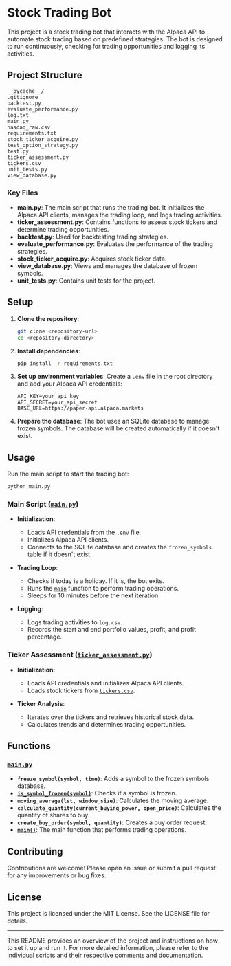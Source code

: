 # Stock Trading Bot

This project is a stock trading bot that interacts with the Alpaca API to automate stock trading based on predefined strategies. The bot is designed to run continuously, checking for trading opportunities and logging its activities.

## Project Structure

```
__pycache__/
.gitignore
backtest.py
evaluate_performance.py
log.txt
main.py
nasdaq_raw.csv
requirements.txt
stock_ticker_acquire.py
test_option_strategy.py
test.py
ticker_assessment.py
tickers.csv
unit_tests.py
view_database.py
```

### Key Files

- **main.py**: The main script that runs the trading bot. It initializes the Alpaca API clients, manages the trading loop, and logs trading activities.
- **ticker_assessment.py**: Contains functions to assess stock tickers and determine trading opportunities.
- **backtest.py**: Used for backtesting trading strategies.
- **evaluate_performance.py**: Evaluates the performance of the trading strategies.
- **stock_ticker_acquire.py**: Acquires stock ticker data.
- **view_database.py**: Views and manages the database of frozen symbols.
- **unit_tests.py**: Contains unit tests for the project.

## Setup

1. **Clone the repository**:
    ```sh
    git clone <repository-url>
    cd <repository-directory>
    ```

2. **Install dependencies**:
    ```sh
    pip install -r requirements.txt
    ```

3. **Set up environment variables**:
    Create a `.env` file in the root directory and add your Alpaca API credentials:
    ```
    API_KEY=your_api_key
    API_SECRET=your_api_secret
    BASE_URL=https://paper-api.alpaca.markets
    ```

4. **Prepare the database**:
    The bot uses an SQLite database to manage frozen symbols. The database will be created automatically if it doesn't exist.

## Usage

Run the main script to start the trading bot:
```sh
python main.py
```

### Main Script ([`main.py`](command:_github.copilot.openRelativePath?%5B%7B%22scheme%22%3A%22file%22%2C%22authority%22%3A%22%22%2C%22path%22%3A%22%2Ff%3A%2FPersonal%20Programming%20Projects%2FTrading%2FAlpacaPaperTrader%2Fmain.py%22%2C%22query%22%3A%22%22%2C%22fragment%22%3A%22%22%7D%5D "f:\Personal Programming Projects\Trading\AlpacaPaperTrader\main.py"))

- **Initialization**:
    - Loads API credentials from the `.env` file.
    - Initializes Alpaca API clients.
    - Connects to the SQLite database and creates the `frozen_symbols` table if it doesn't exist.

- **Trading Loop**:
    - Checks if today is a holiday. If it is, the bot exits.
    - Runs the [`main`](command:_github.copilot.openSymbolFromReferences?%5B%7B%22%24mid%22%3A1%2C%22path%22%3A%22%2Ff%3A%2FPersonal%20Programming%20Projects%2FTrading%2FAlpacaPaperTrader%2Fmain.py%22%2C%22scheme%22%3A%22file%22%7D%2C%7B%22line%22%3A117%2C%22character%22%3A4%7D%5D "main.py") function to perform trading operations.
    - Sleeps for 10 minutes before the next iteration.

- **Logging**:
    - Logs trading activities to `log.csv`.
    - Records the start and end portfolio values, profit, and profit percentage.

### Ticker Assessment ([`ticker_assessment.py`](command:_github.copilot.openRelativePath?%5B%7B%22scheme%22%3A%22file%22%2C%22authority%22%3A%22%22%2C%22path%22%3A%22%2Ff%3A%2FPersonal%20Programming%20Projects%2FTrading%2FAlpacaPaperTrader%2Fticker_assessment.py%22%2C%22query%22%3A%22%22%2C%22fragment%22%3A%22%22%7D%5D "f:\Personal Programming Projects\Trading\AlpacaPaperTrader\ticker_assessment.py"))

- **Initialization**:
    - Loads API credentials and initializes Alpaca API clients.
    - Loads stock tickers from [`tickers.csv`](command:_github.copilot.openRelativePath?%5B%7B%22scheme%22%3A%22file%22%2C%22authority%22%3A%22%22%2C%22path%22%3A%22%2Ff%3A%2FPersonal%20Programming%20Projects%2FTrading%2FAlpacaPaperTrader%2Ftickers.csv%22%2C%22query%22%3A%22%22%2C%22fragment%22%3A%22%22%7D%5D "f:\Personal Programming Projects\Trading\AlpacaPaperTrader\tickers.csv").

- **Ticker Analysis**:
    - Iterates over the tickers and retrieves historical stock data.
    - Calculates trends and determines trading opportunities.

## Functions

### [`main.py`](command:_github.copilot.openRelativePath?%5B%7B%22scheme%22%3A%22file%22%2C%22authority%22%3A%22%22%2C%22path%22%3A%22%2Ff%3A%2FPersonal%20Programming%20Projects%2FTrading%2FAlpacaPaperTrader%2Fmain.py%22%2C%22query%22%3A%22%22%2C%22fragment%22%3A%22%22%7D%5D "f:\Personal Programming Projects\Trading\AlpacaPaperTrader\main.py")

- **`freeze_symbol(symbol, time)`**: Adds a symbol to the frozen symbols database.
- **[`is_symbol_frozen(symbol)`](command:_github.copilot.openSymbolFromReferences?%5B%7B%22%24mid%22%3A1%2C%22path%22%3A%22%2Ff%3A%2FPersonal%20Programming%20Projects%2FTrading%2FAlpacaPaperTrader%2Fmain.py%22%2C%22scheme%22%3A%22file%22%7D%2C%7B%22line%22%3A63%2C%22character%22%3A4%7D%5D "main.py")**: Checks if a symbol is frozen.
- **`moving_average(lst, window_size)`**: Calculates the moving average.
- **`calculate_quantity(current_buying_power, open_price)`**: Calculates the quantity of shares to buy.
- **`create_buy_order(symbol, quantity)`**: Creates a buy order request.
- **[`main()`](command:_github.copilot.openSymbolFromReferences?%5B%7B%22%24mid%22%3A1%2C%22path%22%3A%22%2Ff%3A%2FPersonal%20Programming%20Projects%2FTrading%2FAlpacaPaperTrader%2Fmain.py%22%2C%22scheme%22%3A%22file%22%7D%2C%7B%22line%22%3A117%2C%22character%22%3A4%7D%5D "main.py")**: The main function that performs trading operations.

## Contributing

Contributions are welcome! Please open an issue or submit a pull request for any improvements or bug fixes.

## License

This project is licensed under the MIT License. See the LICENSE file for details.

---

This README provides an overview of the project and instructions on how to set it up and run it. For more detailed information, please refer to the individual scripts and their respective comments and documentation.
